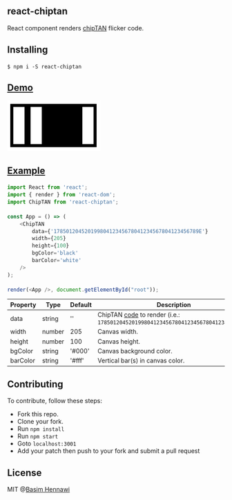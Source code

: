react-chiptan
-------------

React component renders [chipTAN](https://github.com/basimhennawi/react-chiptan/blob/master/ChipTAN.md) flicker code.

Installing
------------
```
$ npm i -S react-chiptan
```

[Demo](https://basimhennawi.github.io/react-chiptan)
--------------

<img src="https://raw.githubusercontent.com/basimhennawi/react-chiptan/master/demo.gif">

[Example](https://github.com/basimhennawi/react-chiptan/tree/master/examples/src)
--------------

```javascript
import React from 'react';
import { render } from 'react-dom';
import ChipTAN from 'react-chiptan';

const App = () => (
    <ChipTAN
        data={'17850120452019980412345678041234567804123456789E'}
        width={205}
        height={100}
        bgColor='black'
        barColor='white'
    />
);

render(<App />, document.getElementById("root"));
```

| Property | Type | Default | Description |
| --- | --- | --- | --- |
| data | string | '' | ChipTAN [code](https://github.com/basimhennawi/react-chiptan/blob/master/Code.md) to render (i.e.: `17850120452019980412345678041234567804123456789E`). |
| width | number | 205 | Canvas width. |
| height | number | 100 | Canvas height. |
| bgColor | string | '#000' | Canvas background color. |
| barColor | string | '#fff' | Vertical bar(s) in canvas color. |

Contributing
--------------
To contribute, follow these steps:
- Fork this repo.
- Clone your fork.
- Run `npm install`
- Run `npm start`
- Goto `localhost:3001`
- Add your patch then push to your fork and submit a pull request

License
---------
MIT @[Basim Hennawi](http://basimhennawi.com)